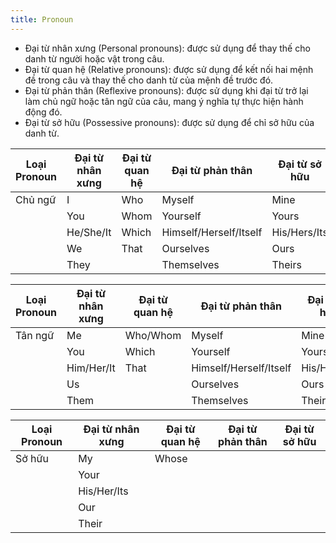 ```yaml
---
title: Pronoun
---
```


- Đại từ nhân xưng (Personal pronouns): được sử dụng để thay thế cho danh từ người hoặc vật trong câu.
- Đại từ quan hệ (Relative pronouns): được sử dụng để kết nối hai mệnh đề trong câu và thay thế cho danh từ của mệnh đề trước đó.
- Đại từ phản thân (Reflexive pronouns): được sử dụng khi đại từ trở lại làm chủ ngữ hoặc tân ngữ của câu, mang ý nghĩa tự thực hiện hành động đó.
- Đại từ sở hữu (Possessive pronouns): được sử dụng để chỉ sở hữu của danh từ.

| Loại Pronoun | Đại từ nhân xưng | Đại từ quan hệ | Đại từ phản thân       | Đại từ sở hữu |
| ------------ | ---------------- | -------------- | ---------------------- | ------------- |
| Chủ ngữ      | I                | Who            | Myself                 | Mine          |
|              | You              | Whom           | Yourself               | Yours         |
|              | He/She/It        | Which          | Himself/Herself/Itself | His/Hers/Its  |
|              | We               | That           | Ourselves              | Ours          |
|              | They             |                | Themselves             | Theirs        |

| Loại Pronoun | Đại từ nhân xưng | Đại từ quan hệ | Đại từ phản thân       | Đại từ sở hữu |
| ------------ | ---------------- | -------------- | ---------------------- | ------------- |
| Tân ngữ      | Me               | Who/Whom       | Myself                 | Mine          |
|              | You              | Which          | Yourself               | Yours         |
|              | Him/Her/It       | That           | Himself/Herself/Itself | His/Hers/Its  |
|              | Us               |                | Ourselves              | Ours          |
|              | Them             |                | Themselves             | Theirs        |

| Loại Pronoun | Đại từ nhân xưng | Đại từ quan hệ | Đại từ phản thân | Đại từ sở hữu |
| ------------ | ---------------- | -------------- | ---------------- | ------------- |
| Sở hữu       | My               | Whose          |                  |               |
|              | Your             |                |                  |               |
|              | His/Her/Its      |                |                  |               |
|              | Our              |                |                  |               |
|              | Their            |                |                  |               |
